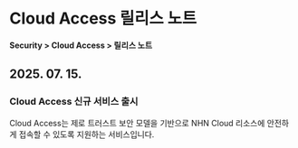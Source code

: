 # Cloud Access 릴리스 노트

**Security > Cloud Access > 릴리스 노트**

## 2025. 07. 15.

### Cloud Access 신규 서비스 출시

Cloud Access는 제로 트러스트 보안 모델을 기반으로 NHN Cloud 리소스에 안전하게 접속할 수 있도록 지원하는 서비스입니다.